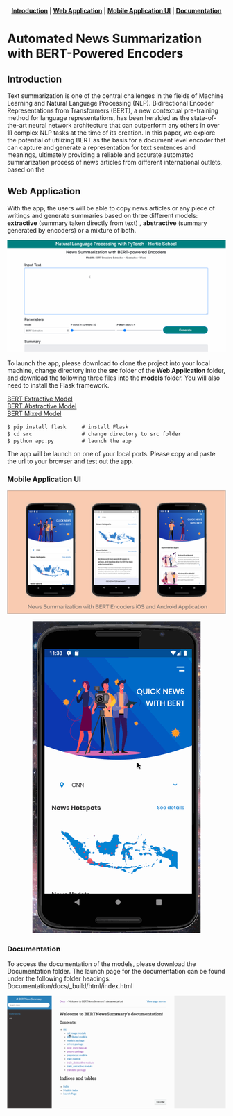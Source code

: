 <p align="center">
<b><a href="#introduction">Introduction</a></b>
|
<b><a href="#web-application">Web Application</a></b>
|
<b><a href="#mobile-application-ui">Mobile Application UI</a></b>
|
<b><a href="#documentation">Documentation</a></b>
</p>


# Automated News Summarization with BERT-Powered Encoders

## Introduction 

Text  summarization  is  one  of  the  central  challenges  in the  fields  of  Machine  Learning  and  Natural  Language Processing  (NLP).  Bidirectional  Encoder  Representations from Transformers (BERT), a new contextual pre-training method  for  language  representations,  has  been  heralded as the state-of-the-art neural network architecture that can outperform any others in over 11 complex NLP tasks at the time of its creation.  In this paper, we explore the potential of utilizing BERT as the basis for a document level encoder that can capture and generate a representation for text sentences  and  meanings,  ultimately  providing  a  reliable  and accurate automated summarization process of news articles from different international outlets, based on the 

## Web Application 

With the app, the users will be able to copy news articles or any piece of writings and generate summaries based on three different models: <b>extractive</b> (summary taken directly from text) , <b>abstractive</b> (summary generated by encoders) or a mixture of both. 

![App UI](https://github.com/huydang90/News-Summarization-with-BERT/blob/master/ImageAssets/news_app.gif?raw=true)

To launch the app, please download to clone the project into your local machine, change directory into the <b>src</b> folder of the <b>Web Application</b> folder, and download the following three files into the <b>models</b> folder. You will also need to install the Flask framework. 

[BERT Extractive Model](https://drive.google.com/file/d/1Vz_m3RB0fxqToyXLeJYEseP6P5mG3fS5/view?usp=sharing)   
[BERT Abstractive Model](https://drive.google.com/file/d/1fat4oTual4h_E5sLxd8hQfD5Xy_ikHic/view?usp=sharing)  
[BERT Mixed Model](https://drive.google.com/file/d/1cfBNgrfvrUFxH6KYEX2XWLmOYqc5ZiRn/view?usp=sharing)  

```
$ pip install flask     # install Flask
$ cd src                # change directory to src folder
$ python app.py         # launch the app
```

The app will be launch on one of your local ports. Please copy and paste the url to your browser and test out the app.

### Mobile Application UI

![Mobile UI](https://github.com/huydang90/News-Summarization-with-BERT/blob/master/ImageAssets/mobile2.png?raw=true)

<p align="center">
  <img src="https://github.com/huydang90/News-Summarization-with-BERT/blob/master/ImageAssets/bert_app.gif?raw=true">
</p>


### Documentation

To access the documentation of the models, please download the Documentation folder. The launch page for the documentation can be found under the following folder headings: Documentation/docs/\_build/html/index.html

![Docs UI](https://github.com/huydang90/News-Summarization-with-BERT/blob/master/ImageAssets/docs.gif?raw=true)


